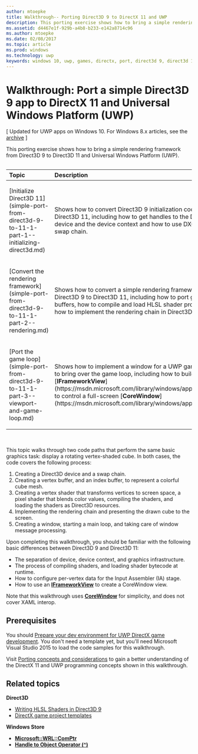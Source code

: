 ```yaml
---
author: mtoepke
title: Walkthrough-- Porting Direct3D 9 to DirectX 11 and UWP
description: This porting exercise shows how to bring a simple rendering framework from Direct3D 9 to Direct3D 11 and Universal Windows Platform (UWP).
ms.assetid: d4467e1f-929b-a4b8-b233-e142a8714c96
ms.author: mtoepke
ms.date: 02/08/2017
ms.topic: article
ms.prod: windows
ms.technology: uwp
keywords: windows 10, uwp, games, directx, port, direct3d 9, direct3d 11
---
```


# Walkthrough: Port a simple Direct3D 9 app to DirectX 11 and Universal Windows Platform (UWP)


\[ Updated for UWP apps on Windows 10. For Windows 8.x articles, see the [archive](http://go.microsoft.com/fwlink/p/?linkid=619132) \]

This porting exercise shows how to bring a simple rendering framework from Direct3D 9 to Direct3D 11 and Universal Windows Platform (UWP).
## 
<table>
<colgroup>
<col width="50%" />
<col width="50%" />
</colgroup>
<thead>
<tr class="header">
<th align="left">Topic</th>
<th align="left">Description</th>
</tr>
</thead>
<tbody>
<tr class="odd">
<td align="left"><p>[Initialize Direct3D 11](simple-port-from-direct3d-9-to-11-1-part-1--initializing-direct3d.md)</p></td>
<td align="left"><p>Shows how to convert Direct3D 9 initialization code to Direct3D 11, including how to get handles to the Direct3D device and the device context and how to use DXGI to set up a swap chain.</p></td>
</tr>
<tr class="even">
<td align="left"><p>[Convert the rendering framework](simple-port-from-direct3d-9-to-11-1-part-2--rendering.md)</p></td>
<td align="left"><p>Shows how to convert a simple rendering framework from Direct3D 9 to Direct3D 11, including how to port geometry buffers, how to compile and load HLSL shader programs, and how to implement the rendering chain in Direct3D 11.</p></td>
</tr>
<tr class="odd">
<td align="left"><p>[Port the game loop](simple-port-from-direct3d-9-to-11-1-part-3--viewport-and-game-loop.md)</p></td>
<td align="left"><p>Shows how to implement a window for a UWP game and how to bring over the game loop, including how to build an [<strong>IFrameworkView</strong>](https://msdn.microsoft.com/library/windows/apps/hh700478) to control a full-screen [<strong>CoreWindow</strong>](https://msdn.microsoft.com/library/windows/apps/br208225).</p></td>
</tr>
</tbody>
</table>

 

This topic walks through two code paths that perform the same basic graphics task: display a rotating vertex-shaded cube. In both cases, the code covers the following process:

1.  Creating a Direct3D device and a swap chain.
2.  Creating a vertex buffer, and an index buffer, to represent a colorful cube mesh.
3.  Creating a vertex shader that transforms vertices to screen space, a pixel shader that blends color values, compiling the shaders, and loading the shaders as Direct3D resources.
4.  Implementing the rendering chain and presenting the drawn cube to the screen.
5.  Creating a window, starting a main loop, and taking care of window message processing.

Upon completing this walkthrough, you should be familiar with the following basic differences between Direct3D 9 and Direct3D 11:

-   The separation of device, device context, and graphics infrastructure.
-   The process of compiling shaders, and loading shader bytecode at runtime.
-   How to configure per-vertex data for the Input Assembler (IA) stage.
-   How to use an [**IFrameworkView**](https://msdn.microsoft.com/library/windows/apps/hh700478) to create a CoreWindow view.

Note that this walkthrough uses [**CoreWindow**](https://msdn.microsoft.com/library/windows/apps/br208225) for simplicity, and does not cover XAML interop.

## Prerequisites


You should [Prepare your dev environment for UWP DirectX game development](prepare-your-dev-environment-for-windows-store-directx-game-development.md). You don't need a template yet, but you'll need Microsoft Visual Studio 2015 to load the code samples for this walkthrough.

Visit [Porting concepts and considerations](porting-considerations.md) to gain a better understanding of the DirectX 11 and UWP programming concepts shown in this walkthrough.

## Related topics

**Direct3D**

* [Writing HLSL Shaders in Direct3D 9](https://msdn.microsoft.com/library/windows/desktop/bb944006)
* [DirectX game project templates](user-interface.md)

**Windows Store**

* [**Microsoft::WRL::ComPtr**](https://msdn.microsoft.com/library/windows/apps/br244983.aspx)
* [**Handle to Object Operator (^)**](https://msdn.microsoft.com/library/windows/apps/yk97tc08.aspx)

